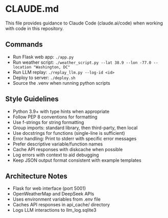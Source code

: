 # CLAUDE.md

This file provides guidance to Claude Code (claude.ai/code) when working with code in this repository.

## Commands
- Run Flask web app: `./app.py`
- Run weather script: `./weather_script.py --lat 38.9 --lon -77.0 --location "Washington, DC"`
- Run LLM replay: `./replay_llm.py --log-id <id>`
- Deploy to server: `./deploy.sh`
- Source the .venv when running python scripts

## Style Guidelines
- Python 3.9+ with type hints when appropriate
- Follow PEP 8 conventions for formatting
- Use f-strings for string formatting
- Group imports: standard library, then third-party, then local
- Use docstrings for functions (single-line is sufficient)
- Error handling: Print to stderr with specific error messages
- Prefer descriptive variable/function names
- Cache API responses with diskcache when possible
- Log errors with context to aid debugging
- Keep JSON output format consistent with example templates

## Architecture Notes
- Flask for web interface (port 5001)
- OpenWeatherMap and DeepSeek APIs
- Uses environment variables from .env file
- Caches API responses in api_cache/ directory
- Logs LLM interactions to llm_log.sqlite3